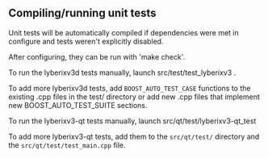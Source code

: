 Compiling/running unit tests
------------------------------------

Unit tests will be automatically compiled if dependencies were met in configure
and tests weren't explicitly disabled.

After configuring, they can be run with 'make check'.

To run the lyberixv3d tests manually, launch src/test/test_lyberixv3 .

To add more lyberixv3d tests, add `BOOST_AUTO_TEST_CASE` functions to the existing
.cpp files in the test/ directory or add new .cpp files that
implement new BOOST_AUTO_TEST_SUITE sections.

To run the lyberixv3-qt tests manually, launch src/qt/test/lyberixv3-qt_test

To add more lyberixv3-qt tests, add them to the `src/qt/test/` directory and
the `src/qt/test/test_main.cpp` file.
